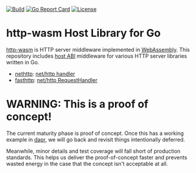 [![Build](https://github.com/http-wasm/http-wasm-host-go/workflows/build/badge.svg)](https://github.com/http-wasm/http-wasm-host-go)
[![Go Report Card](https://goreportcard.com/badge/github.com/http-wasm/http-wasm-host-go)](https://goreportcard.com/report/github.com/http-wasm/http-wasm-host-go)
[![License](https://img.shields.io/badge/license-Apache%202.0-blue.svg)](LICENSE)

# http-wasm Host Library for Go

[http-wasm][1] is HTTP server middleware implemented in [WebAssembly][2].
This repository includes [host ABI][3] middleware for various HTTP server
libraries written in Go.

* [nethttp](handler/nethttp): [net/http handler][4]
* [fasthttp](handler/fasthttp): [net/http RequestHandler][5]

# WARNING: This is a proof of concept!

The current maturity phase is proof of concept. Once this has a working example
in [dapr][6], we will go back and revisit things intentionally deferred.

Meanwhile, minor details and test coverage will fall short of production
standards. This helps us deliver the proof-of-concept faster and prevents
wasted energy in the case that the concept isn't acceptable at all.

[1]: https://github.com/http-wasm
[2]: https://webassembly.org/
[3]: https://github.com/http-wasm/http-wasm-abi
[4]: https://pkg.go.dev/net/http#Handler
[5]: https://github.com/valyala/fasthttp
[6]: https://github.com/http-wasm/components-contrib/
